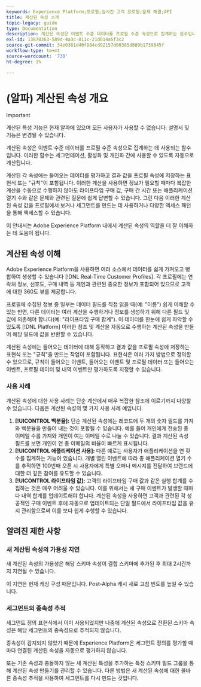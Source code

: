 ```yaml
---
keywords: Experience Platform;프로필;실시간 고객 프로필;문제 해결;API
title: 계산된 속성 소개
topic-legacy: guide
type: Documentation
description: 계산된 속성은 이벤트 수준 데이터를 프로필 수준 속성으로 집계하는 함수입니다. 이러한 함수는 세그먼테이션, 활성화 및 개인화 간에 사용할 수 있도록 자동으로 계산됩니다.
exl-id: 13878363-589d-4a3c-811c-21d014a5f3c2
source-git-commit: 34e0381d40f884cd92157d08385d889b1739845f
workflow-type: tm+mt
source-wordcount: '730'
ht-degree: 1%

---
```


# (알파) 계산된 속성 개요

>[!IMPORTANT]
>
>계산된 특성 기능은 현재 알파에 있으며 모든 사용자가 사용할 수 없습니다. 설명서 및 기능은 변경될 수 있습니다.

계산된 속성은 이벤트 수준 데이터를 프로필 수준 속성으로 집계하는 데 사용되는 함수입니다. 이러한 함수는 세그먼테이션, 활성화 및 개인화 간에 사용할 수 있도록 자동으로 계산됩니다.

계산된 각 속성에는 들어오는 데이터를 평가하고 결과 값을 프로필 속성에 저장하는 표현식 또는 &quot;규칙&quot;이 포함됩니다. 이러한 계산을 사용하면 정보가 필요할 때마다 복잡한 계산을 수동으로 수행하지 않아도 라이프타임 구매 값, 구매 간 시간 또는 애플리케이션 열기 수와 같은 문제와 관련된 질문에 쉽게 답변할 수 있습니다. 그런 다음 이러한 계산된 속성 값을 프로필에서 보거나 세그먼트를 만드는 데 사용하거나 다양한 액세스 패턴을 통해 액세스할 수 있습니다.

이 안내서는 Adobe Experience Platform 내에서 계산된 속성의 역할을 더 잘 이해하는 데 도움이 됩니다.

## 계산된 속성 이해

Adobe Experience Platform을 사용하면 여러 소스에서 데이터를 쉽게 가져오고 병합하여 생성할 수 있습니다 [!DNL Real-Time Customer Profiles]. 각 프로필에는 연락처 정보, 선호도, 구매 내역 등 개인과 관련된 중요한 정보가 포함되어 있으므로 고객에 대한 360도 뷰를 제공합니다.

프로필에 수집된 정보 중 일부는 데이터 필드를 직접 읽을 때(예: &quot;이름&quot;) 쉽게 이해할 수 있는 반면, 다른 데이터는 여러 계산을 수행하거나 정보를 생성하기 위해 다른 필드 및 값에 의존해야 합니다(예: &quot;라이프타임 구매 합계&quot;). 이 데이터를 한눈에 쉽게 파악할 수 있도록 [!DNL Platform] 이러한 참조 및 계산을 자동으로 수행하는 계산된 속성을 만들어 해당 필드에 값을 반환할 수 있습니다.

계산된 속성에는 들어오는 데이터에 대해 동작하고 결과 값을 프로필 속성에 저장하는 표현식 또는 &quot;규칙&quot;을 만드는 작업이 포함됩니다. 표현식은 여러 가지 방법으로 정의할 수 있으므로, 규칙이 들어오는 이벤트, 들어오는 이벤트 및 프로필 데이터 또는 들어오는 이벤트, 프로필 데이터 및 내역 이벤트만 평가하도록 지정할 수 있습니다.

### 사용 사례

계산된 속성에 대한 사용 사례는 단순 계산에서 매우 복잡한 참조에 이르기까지 다양할 수 있습니다. 다음은 계산된 속성의 몇 가지 사용 사례 예입니다.

1. **[!UICONTROL 백분율]:** 단순 계산된 속성에는 레코드에 두 개의 숫자 필드를 가져와 백분율을 만들어 내는 것이 포함될 수 있습니다. 예를 들어 개인에게 전송된 총 이메일 수를 가져와 개인이 여는 이메일 수로 나눌 수 있습니다. 결과 계산된 속성 필드를 보면 개인이 연 총 이메일의 비율이 빠르게 표시됩니다.
1. **[!UICONTROL 애플리케이션 사용]:** 다른 예로는 사용자가 애플리케이션을 연 횟수를 집계하는 기능이 있습니다. 개별 열린 이벤트에 따라 총 애플리케이션 열기 수를 추적하면 100번째 오픈 시 사용자에게 특별 오퍼나 메시지를 전달하여 브랜드에 대한 더 깊은 참여를 유도할 수 있습니다.
1. **[!UICONTROL 라이프타임 값]:** 고객의 라이프타임 구매 값과 같은 실행 합계를 수집하는 것은 매우 어려울 수 있습니다. 이를 위해서는 새 구매 이벤트가 발생할 때마다 내역 합계를 업데이트해야 합니다. 계산된 속성을 사용하면 고객과 관련된 각 성공적인 구매 이벤트 후에 자동으로 업데이트되는 단일 필드에서 라이프타임 값을 유지 관리함으로써 이를 보다 쉽게 수행할 수 있습니다.

## 알려진 제한 사항

### 새 계산된 속성의 가용성 지연

새 계산된 속성의 가용성은 해당 스키마 속성이 결합 스키마에 추가된 후 최대 2시간까지 지연될 수 있습니다.

이 지연은 현재 캐싱 구성 때문입니다. Post-Alpha 캐시 새로 고침 빈도를 높일 수 있습니다.

### 세그먼트의 종속성 추적

세그먼트 정의 표현식에서 이미 사용되었지만 나중에 계산된 속성으로 전환된 스키마 속성은 해당 세그먼트의 종속성으로 추적되지 않습니다.

종속성이 감지되지 않았기 때문에 Experience Platform은 세그먼트 정의를 평가할 때마다 연결된 계산된 속성을 자동으로 평가하지 않습니다.

또는 기존 속성과 충돌하지 않는 새 계산된 특성을 추가하는 특정 스키마 필드 그룹을 통해 계산된 속성 만들기를 관리할 수 있습니다. 다른 방법은 새 계산된 속성에 대한 올바른 종속성 추적을 사용하여 세그먼트를 다시 만드는 것입니다.
